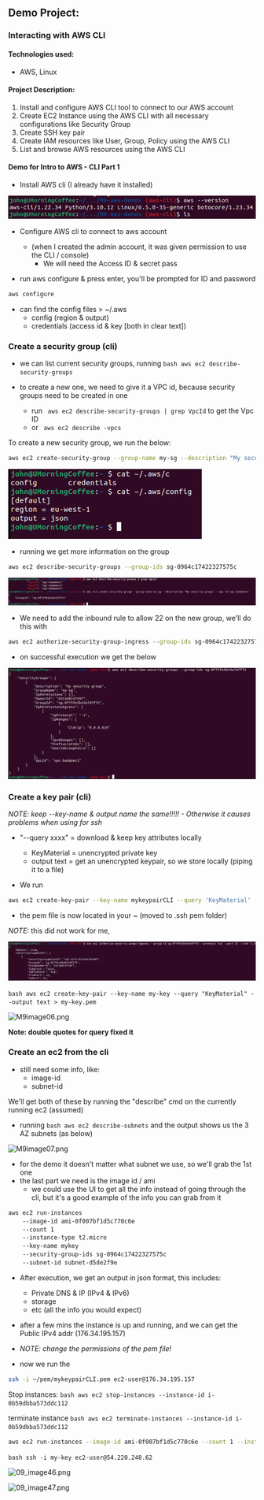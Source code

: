 ## Demo Project: 
### Interacting with AWS CLI

#### Technologies used:
- AWS, Linux

#### Project Description:
1. Install and configure AWS CLI tool to connect to our AWS account
2. Create EC2 Instance using the AWS CLI with all necessary configurations like Security Group
3. Create SSH key pair
4. Create IAM resources like User, Group, Policy using the AWS CLI
5. List and browse AWS resources using the AWS CLI

#### Demo for Intro to AWS - CLI Part 1

- Install AWS cli (I already have it installed)

![M9image01.png](assets/M9image01.png)

- Configure AWS cli to connect to aws account
  - (when I created the admin account, it was given permission to use the CLI / console)
    - We will need the Access ID & secret pass

- run aws configure & press enter, you'll be prompted for ID and password
```bash
aws configure
```

- can find the config files > ~/.aws
  - config (region & output)
  - credentials (access id & key [both in clear text])

### Create a security group (cli)

- we can list current security groups, running ```bash aws ec2 describe-security-groups```

- to create a new one, we need to give it a VPC id, because security groups need to be created in one
  - run ``` aws ec2 describe-security-groups | grep VpcId``` to get the Vpc ID
  - or ``` aws ec2 describe -vpcs```

To create a new security group, we run the below:

```bash
aws ec2 create-security-group --group-name my-sg --description "My security group" --vpc-id vpc-bada6ec3
```

![M9image02.png](assets/M9image02.png)

- running we get more information on the group

```bash
aws ec2 describe-security-groups --group-ids sg-0964c17422327575c
```

![M9image03.png](assets/M9image03.png)

- We need to add the inbound rule to allow 22 on the new group, we'll do this with

```bash
aws ec2 authorize-security-group-ingress --group-ids sg-0964c17422327575c --protocol tcp --port 22 --cidr 2.25.9.9/32
```

- on successful execution we get the below

![M9image04.png](assets/M9image04.png)

### Create a key pair (cli)

*NOTE: keep --key-name & output name the same!!!!! - Otherwise it causes problems when using for ssh*

- "--query xxxx" = download & keep key attributes locally
  - KeyMaterial = unencrypted private key
  - output text = get an unencrypted keypair, so we store locally (piping it to a file)

- We run

```bash
aws ec2 create-key-pair --key-name mykeypairCLI --query 'KeyMaterial' --output text > mykeypairCLI.pem
```

- the pem file is now located in your ~ (moved to .ssh pem folder)

*NOTE:* this did not work for me, 

![M9image05.png](assets/M9image05.png)

```bash aws ec2 create-key-pair --key-name my-key --query "KeyMaterial" --output text > my-key.pem```

![M9image06.png](assets/M9image06.png)

**Note: double quotes for query fixed it**


### Create an ec2 from the cli

- still need some info, like:
  - image-id
  - subnet-id

We'll get both of these by running the "describe" cmd on the currently running ec2 (assumed)

- running ```bash aws ec2 describe-subnets``` and the output shows us the 3 AZ subnets (as below)

![M9image07.png](assets/M9image07.png)

- for the demo it doesn't matter what subnet we use, so we'll grab the 1st one
- the last  part we need is the image id / ami
  - we could use the UI to get all the info instead of going through the cli, but it's a good example of the info you can grab from it



```bash
aws ec2 run-instances 
    --image-id ami-0f007bf1d5c770c6e 
    --count 1 
    --instance-type t2.micro 
    --key-name mykey
    --security-group-ids sg-0964c17422327575c 
    --subnet-id subnet-d5de2f9e
```

- After execution, we get an output in json format, this includes:
  - Private DNS & IP (IPv4 & IPv6)
  - storage
  - etc (all the info you would expect)

- after a few mins the instance is up and running, and we can get the Public IPv4 addr (176.34.195.157)
- *NOTE: change the permissions of the pem file!*
- now we run the 

```bash
ssh -i ~/pem/mykeypairCLI.pem ec2-user@176.34.195.157
```

Stop instances:
```bash aws ec2 stop-instances --instance-id i-0b59dbba573ddc112```

terminate instance
```bash aws ec2 terminate-instances --instance-id i-0b59dbba573ddc112```

```bash
aws ec2 run-instances --image-id ami-0f007bf1d5c770c6e --count 1 --instance-type t2.micro --key-name my-key --security-group-ids sg-0964c17422327575c --subnet-id subnet-d5de2f9e
```
```bash ssh -i my-key ec2-user@54.220.248.62 ```

![09_image46.png](https://github.com/jadedjelly/nana-techworld-devops-bootcamp/blob/main/notes/assets/09_aws/09_image46.png)

![09_image47.png](https://github.com/jadedjelly/nana-techworld-devops-bootcamp/blob/main/notes/assets/09_aws/09_image47.png)

